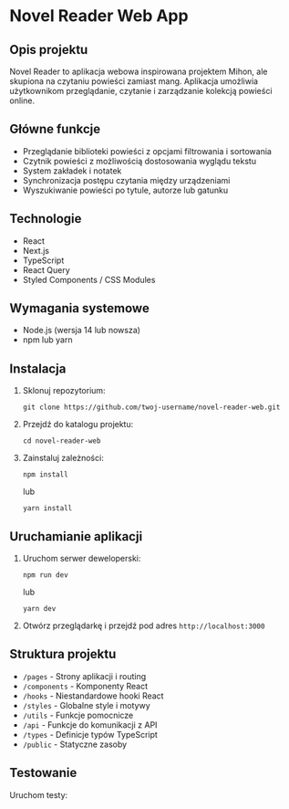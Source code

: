 # Novel Reader Web App

## Opis projektu

Novel Reader to aplikacja webowa inspirowana projektem Mihon, ale skupiona na czytaniu powieści zamiast mang. Aplikacja umożliwia użytkownikom przeglądanie, czytanie i zarządzanie kolekcją powieści online.

## Główne funkcje

- Przeglądanie biblioteki powieści z opcjami filtrowania i sortowania
- Czytnik powieści z możliwością dostosowania wyglądu tekstu
- System zakładek i notatek
- Synchronizacja postępu czytania między urządzeniami
- Wyszukiwanie powieści po tytule, autorze lub gatunku

## Technologie

- React
- Next.js
- TypeScript
- React Query
- Styled Components / CSS Modules

## Wymagania systemowe

- Node.js (wersja 14 lub nowsza)
- npm lub yarn

## Instalacja

1. Sklonuj repozytorium:
   ```
   git clone https://github.com/twoj-username/novel-reader-web.git
   ```
2. Przejdź do katalogu projektu:
   ```
   cd novel-reader-web
   ```
3. Zainstaluj zależności:
   ```
   npm install
   ```
   lub
   ```
   yarn install
   ```

## Uruchamianie aplikacji

1. Uruchom serwer deweloperski:
   ```
   npm run dev
   ```
   lub
   ```
   yarn dev
   ```
2. Otwórz przeglądarkę i przejdź pod adres `http://localhost:3000`

## Struktura projektu

- `/pages` - Strony aplikacji i routing
- `/components` - Komponenty React
- `/hooks` - Niestandardowe hooki React
- `/styles` - Globalne style i motywy
- `/utils` - Funkcje pomocnicze
- `/api` - Funkcje do komunikacji z API
- `/types` - Definicje typów TypeScript
- `/public` - Statyczne zasoby

## Testowanie

Uruchom testy:
